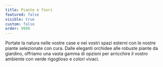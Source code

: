 ```yaml
---
title: Piante e fiori
featured: false
visible: true
custom: false
order: 9999
---
```

Portate la natura nelle vostre case e nei vostri spazi esterni con le nostre piante selezionate con cura. Dalle eleganti orchidee alle robuste piante da giardino, offriamo una vasta gamma di opzioni per arricchire il vostro ambiente con verde rigoglioso e colori vivaci.
